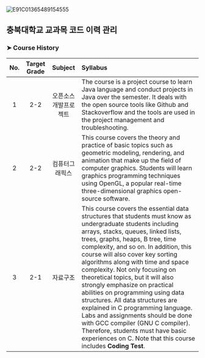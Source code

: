 ![E91C01365489154555](https://user-images.githubusercontent.com/56868605/194696409-f590d5c3-88ea-4b7d-9141-020c10046924.jpg)

## 충북대학교 교과목 코드 이력 관리

### ➤ Course History

| No. | Target Grade | Subject | Syllabus |
| :-: | :-: | :-: | :- |
| 1 | 2-2 | 오픈소스개발프로젝트 | The course is a project course to learn Java language and conduct projects in Java over the semester. It deals with the open source tools like Github and Stackoverflow and the tools are used in the project management and troubleshooting. |
| 2 | 2-2 | 컴퓨터그래픽스 | This course covers the theory and practice of basic topics such as geometric modeling, rendering, and animation that make up the field of computer graphics. Students will learn graphics programming techniques using OpenGL, a popular real-time three-dimensional graphics open-source software. |
| 3 | 2-1 | 자료구조 | This course covers the essential data structures that students must know as undergraduate students including arrays, stacks, queues, linked lists, trees, graphs, heaps, B tree, time complexity, and so on. In addition, this course will also cover key sorting algorithms along with time and space complexity. Not only focusing on theoretical topics, but it will also strongly emphasize on practical abilities on programming using data structures. All data structures are explained in C programming language. Labs and assignments should be done with GCC compiler (GNU C compiler). Therefore, students must have basic experiences on C. Note that this course includes **Coding Test**. |
